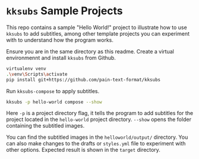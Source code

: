 # `kksubs` Sample Projects

This repo contains a sample "Hello World!" project to illustrate how to use `kksubs` to add subtitles, among other template projects you can experiment with to understand how the program works.

Ensure you are in the same directory as this readme. Create a virtual environmennt and install `kksubs` from Github.
```bash
virtualenv venv
.\venv\Scripts\activate
pip install git+https://github.com/pain-text-format/kksubs
```
Run `kksubs-compose` to apply subtitles.
```bash
kksubs -p hello-world compose --show
```
Here `-p` is a project directory flag, it tells the program to add subtitles for the project located in the `hello-world` project directory. `--show` opens the folder containing the subtitled images.

You can find the subtitled images in the `helloworld/output/` directory. You can also make changes to the drafts or `styles.yml` file to experiment with other options. Expected result is shown in the `target` directory.